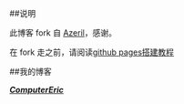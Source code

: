 ##说明

此博客 fork 自 [Azeril](http://azeril.me/)，感谢。

在 fork 走之前，请阅读[github pages搭建教程](http://computereric.xyz/blog/build_a_github_blog/)

##我的博客

[***ComputerEric***](http://www.computereric.xyz/)




